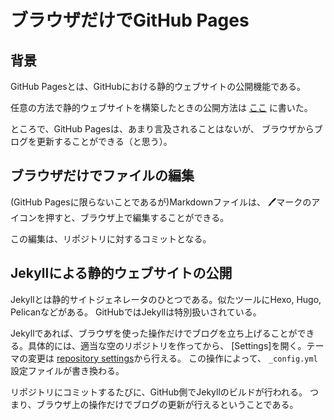 # ブラウザだけでGitHub Pages
## 背景
GitHub Pagesとは、GitHubにおける静的ウェブサイトの公開機能である。

任意の方法で静的ウェブサイトを構築したときの公開方法は
[ここ](https://qiita.com/kuronat/items/99d7a2c9b566141636f2)
に書いた。

ところで、GitHub Pagesは、あまり言及されることはないが、
ブラウザからブログを更新することができる（と思う）。

## ブラウザだけでファイルの編集
(GitHub Pagesに限らないことであるが)Markdownファイルは、
🖊マークのアイコンを押すと、ブラウザ上で編集することができる。

この編集は、リポジトリに対するコミットとなる。

## Jekyllによる静的ウェブサイトの公開
Jekyllとは静的サイトジェネレータのひとつである。似たツールにHexo, Hugo, Pelicanなどがある。
GitHubではJekyllは特別扱いされている。

Jekyllであれば、ブラウザを使った操作だけでブログを立ち上げることができる。具体的には、適当な空のリポジトリを作ってから、
[Settings]を開く。テーマの変更は [repository settings](https://github.com/kuronat/play-jekyll/settings)から行える。
この操作によって、 `_config.yml` 設定ファイルが書き換わる。

リポジトリにコミットするたびに、GitHub側でJekyllのビルドが行われる。
つまり、ブラウザ上の操作だけでブログの更新が行えるということである。
